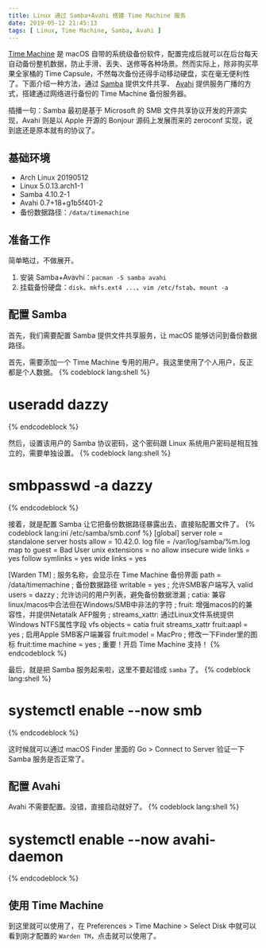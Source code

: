 ```yaml
---
title: Linux 通过 Samba+Avahi 搭建 Time Machine 服务
date: 2019-05-12 21:45:13
tags: [ Linux, Time Machine, Samba, Avahi ]
---
```



[Time Machine](https://zh.wikipedia.org/wiki/Time_Machine) 是 macOS 自带的系统级备份软件，配置完成后就可以在后台每天自动备份整机数据，防止手滑、丢失、送修等各种场景。然而实际上，除非购买苹果全家桶的 Time Capsule，不然每次备份还得手动移动硬盘，实在毫无便利性了。下面介绍一种方法，通过 [Samba](https://zh.wikipedia.org/wiki/Samba) 提供文件共享、 [Avahi](https://en.wikipedia.org/wiki/Avahi_(software)) 提供服务广播的方式，搭建通过网络进行备份的 Time Machine 备份服务器。

插播一句：Samba 最初是基于 Microsoft 的 SMB 文件共享协议开发的开源实现，Avahi 则是以 Apple 开源的 Bonjour 源码上发展而来的 zeroconf 实现，说到底还是原本就有的协议了。


## 基础环境
* Arch Linux 20190512
* Linux 5.0.13.arch1-1
* Samba 4.10.2-1
* Avahi 0.7+18+g1b5f401-2
* 备份数据路径：`/data/timemachine`


## 准备工作

简单略过，不做展开。
1. 安装 Samba+Avavhi：`pacman -S samba avahi`
2. 挂载备份硬盘：`disk`、`mkfs.ext4 ...`、`vim /etc/fstab`、`mount -a`


## 配置 Samba

首先，我们需要配置 Samba 提供文件共享服务，让 macOS 能够访问到备份数据路径。

首先，需要添加一个 Time Machine 专用的用户。我这里使用了个人用户，反正都是个人数据。
{% codeblock lang:shell %}
# useradd dazzy
{% endcodeblock %}

然后，设置该用户的 Samba 协议密码，这个密码跟 Linux 系统用户密码是相互独立的，需要单独设置。
{% codeblock lang:shell %}
# smbpasswd -a dazzy
{% endcodeblock %}

接着，就是配置 Samba 让它把备份数据路径暴露出去，直接贴配置文件了。
{% codeblock lang:ini /etc/samba/smb.conf %}
[global]
server role = standalone server
hosts allow = 10.42.0.
log file = /var/log/samba/%m.log
map to guest = Bad User
unix extensions = no
allow insecure wide links = yes
follow symlinks = yes
wide links = yes

[Warden TM]                 ; 服务名称，会显示在 Time Machine 备份界面
path = /data/timemachine    ; 备份数据路径
writable = yes              ; 允许SMB客户端写入
valid users = dazzy         ; 允许访问的用户列表，避免备份数据泄漏
; catia: 兼容linux/macos中合法但在Windows/SMB中非法的字符
; fruit: 增强macos的的兼容性，并提供Netatalk AFP服务
; streams_xattr: 通过Linux文件系统提供Windows NTFS属性字段
vfs objects = catia fruit streams_xattr
fruit:aapl = yes            ; 启用Apple SMB客户端兼容
fruit:model = MacPro        ; 修改一下Finder里的图标
fruit:time machine = yes    ; 重要！开启 Time Machine 支持！
{% endcodeblock %}

最后，就是把 Samba 服务起来啦，这里不要起错成 `samba` 了。
{% codeblock lang:shell %}
# systemctl enable --now smb
{% endcodeblock %}

这时候就可以通过 macOS Finder 里面的 Go > Connect to Server 验证一下 Samba 服务是否正常了。


## 配置 Avahi

Avahi 不需要配置。没错，直接启动就好了。
{% codeblock lang:shell %}
# systemctl enable --now avahi-daemon
{% endcodeblock %}


## 使用 Time Machine

到这里就可以使用了，在 Preferences > Time Machine > Select Disk 中就可以看到刚才配置的 `Warden TM`，点击就可以使用了。
